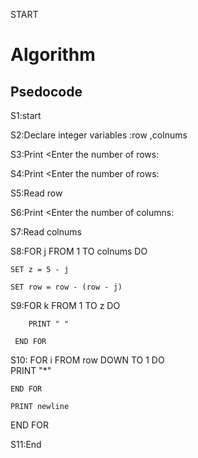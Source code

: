 START  
# Algorithm

## Psedocode 

S1:start

S2:Declare integer variables :row ,colnums

S3:Print <Enter the number of rows:  

S4:Print <Enter the number of rows:  

S5:Read row  

S6:Print <Enter the number of columns: 

S7:Read colnums  

S8:FOR j FROM 1 TO colnums DO 

    SET z = 5 - j
    
    SET row = row - (row - j) 
    
S9:FOR k FROM 1 TO z DO  

        PRINT " " 
        
     END FOR 
     
S10: FOR i FROM row DOWN TO 1 DO  
        PRINT "*"  
        
    END FOR
    
    PRINT newline  
    
END FOR  

S11:End
